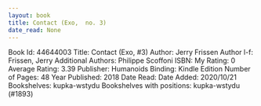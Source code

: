```yaml
---
layout: book
title: Contact (Exo,  no. 3)
date_read: None
---
```


Book Id: 44644003
Title: Contact (Exo, #3)
Author: Jerry Frissen
Author l-f: Frissen, Jerry
Additional Authors: Philippe Scoffoni
ISBN: 
My Rating: 0
Average Rating: 3.39
Publisher: Humanoids
Binding: Kindle Edition
Number of Pages: 48
Year Published: 2018
Date Read: 
Date Added: 2020/10/21
Bookshelves: kupka-wstydu
Bookshelves with positions: kupka-wstydu (#1893)

